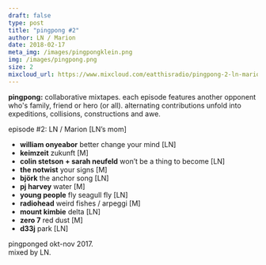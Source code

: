 ```yaml
---
draft: false
type: post
title: "pingpong #2"
author: LN / Marion
date: 2018-02-17
meta_img: /images/pingpongklein.png
img: /images/pingpong.png
size: 2
mixcloud_url: https://www.mixcloud.com/eatthisradio/pingpong-2-ln-marion/
---
```


**pingpong:** collaborative mixtapes. 
each episode features another opponent who's family, friend or hero (or all). alternating contributions unfold into expeditions, collisions, constructions and awe.

episode #2: LN / Marion [LN’s mom]

- **william onyeabor** better change your mind [LN]
- **keimzeit** zukunft [M]
- **colin stetson + sarah neufeld** won’t be a thing to become [LN]
- **the notwist** your signs [M]
- **björk** the anchor song [LN]
- **pj harvey** water [M]
- **young people** fly seagull fly [LN]
- **radiohead** weird fishes / arpeggi [M]
- **mount kimbie** delta [LN]
- **zero 7** red dust [M]
- **d33j** park [LN]

pingponged okt-nov 2017.<br>
mixed by LN.